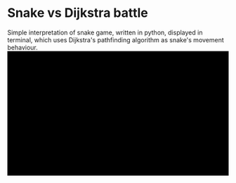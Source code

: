 # Snake vs Dijkstra battle
Simple interpretation of snake game, written in python, displayed in terminal, which uses Dijkstra's pathfinding algorithm as snake's movement behaviour.
![](snake.gif)
